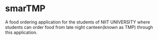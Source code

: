# smarTMP
A food ordering application for the students of NIIT UNIVERSITY where students can order food from late night canteen(known as TMP) through this application.
